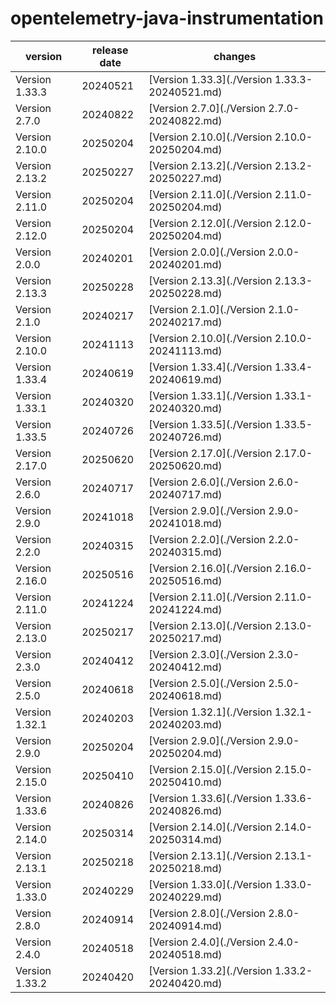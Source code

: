 # opentelemetry-java-instrumentation	


|version|release date|changes|
|---|---|---|
|Version 1.33.3|20240521|[Version 1.33.3](./Version 1.33.3-20240521.md)|
|Version 2.7.0|20240822|[Version 2.7.0](./Version 2.7.0-20240822.md)|
|Version 2.10.0|20250204|[Version 2.10.0](./Version 2.10.0-20250204.md)|
|Version 2.13.2|20250227|[Version 2.13.2](./Version 2.13.2-20250227.md)|
|Version 2.11.0|20250204|[Version 2.11.0](./Version 2.11.0-20250204.md)|
|Version 2.12.0|20250204|[Version 2.12.0](./Version 2.12.0-20250204.md)|
|Version 2.0.0|20240201|[Version 2.0.0](./Version 2.0.0-20240201.md)|
|Version 2.13.3|20250228|[Version 2.13.3](./Version 2.13.3-20250228.md)|
|Version 2.1.0|20240217|[Version 2.1.0](./Version 2.1.0-20240217.md)|
|Version 2.10.0|20241113|[Version 2.10.0](./Version 2.10.0-20241113.md)|
|Version 1.33.4|20240619|[Version 1.33.4](./Version 1.33.4-20240619.md)|
|Version 1.33.1|20240320|[Version 1.33.1](./Version 1.33.1-20240320.md)|
|Version 1.33.5|20240726|[Version 1.33.5](./Version 1.33.5-20240726.md)|
|Version 2.17.0|20250620|[Version 2.17.0](./Version 2.17.0-20250620.md)|
|Version 2.6.0|20240717|[Version 2.6.0](./Version 2.6.0-20240717.md)|
|Version 2.9.0|20241018|[Version 2.9.0](./Version 2.9.0-20241018.md)|
|Version 2.2.0|20240315|[Version 2.2.0](./Version 2.2.0-20240315.md)|
|Version 2.16.0|20250516|[Version 2.16.0](./Version 2.16.0-20250516.md)|
|Version 2.11.0|20241224|[Version 2.11.0](./Version 2.11.0-20241224.md)|
|Version 2.13.0|20250217|[Version 2.13.0](./Version 2.13.0-20250217.md)|
|Version 2.3.0|20240412|[Version 2.3.0](./Version 2.3.0-20240412.md)|
|Version 2.5.0|20240618|[Version 2.5.0](./Version 2.5.0-20240618.md)|
|Version 1.32.1|20240203|[Version 1.32.1](./Version 1.32.1-20240203.md)|
|Version 2.9.0|20250204|[Version 2.9.0](./Version 2.9.0-20250204.md)|
|Version 2.15.0|20250410|[Version 2.15.0](./Version 2.15.0-20250410.md)|
|Version 1.33.6|20240826|[Version 1.33.6](./Version 1.33.6-20240826.md)|
|Version 2.14.0|20250314|[Version 2.14.0](./Version 2.14.0-20250314.md)|
|Version 2.13.1|20250218|[Version 2.13.1](./Version 2.13.1-20250218.md)|
|Version 1.33.0|20240229|[Version 1.33.0](./Version 1.33.0-20240229.md)|
|Version 2.8.0|20240914|[Version 2.8.0](./Version 2.8.0-20240914.md)|
|Version 2.4.0|20240518|[Version 2.4.0](./Version 2.4.0-20240518.md)|
|Version 1.33.2|20240420|[Version 1.33.2](./Version 1.33.2-20240420.md)|
